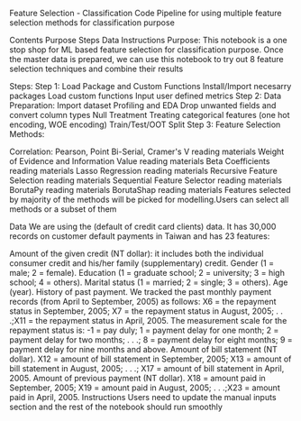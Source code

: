Feature Selection - Classification
Code Pipeline for using multiple feature selection methods for classification purpose

Contents
Purpose
Steps
Data
Instructions
Purpose:
This notebook is a one stop shop for ML based feature selection for classification purpose. Once the master data is prepared, we can use this notebook to try out 8 feature selection techniques and combine their results

Steps:
Step 1: Load Package and Custom Functions
Install/Import necesarry packages
Load custom functions
Input user defined metrics
Step 2: Data Preparation:
Import dataset
Profiling and EDA
Drop unwanted fields and convert column types
Null Treatment
Treating categorical features (one hot encoding, WOE encoding)
Train/Test/OOT Split
Step 3: Feature Selection
Methods:

Correlation: Pearson, Point Bi-Serial, Cramer's V reading materials
Weight of Evidence and Information Value reading materials
Beta Coefficients reading materials
Lasso Regression reading materials
Recursive Feature Selection reading materials
Sequential Feature Selector reading materials
BorutaPy reading materials
BorutaShap reading materials
Features selected by majority of the methods will be picked for modelling.Users can select all methods or a subset of them

Data
We are using the (default of credit card clients) data. It has 30,000 records on customer default payments in Taiwan and has 23 features:

Amount of the given credit (NT dollar): it includes both the individual consumer credit and his/her family (supplementary) credit.
Gender (1 = male; 2 = female).
Education (1 = graduate school; 2 = university; 3 = high school; 4 = others).
Marital status (1 = married; 2 = single; 3 = others).
Age (year).
History of past payment. We tracked the past monthly payment records (from April to September, 2005) as follows: X6 = the repayment status in September, 2005; X7 = the repayment status in August, 2005; . . .;X11 = the repayment status in April, 2005. The measurement scale for the repayment status is: -1 = pay duly; 1 = payment delay for one month; 2 = payment delay for two months; . . .; 8 = payment delay for eight months; 9 = payment delay for nine months and above.
Amount of bill statement (NT dollar). X12 = amount of bill statement in September, 2005; X13 = amount of bill statement in August, 2005; . . .; X17 = amount of bill statement in April, 2005.
Amount of previous payment (NT dollar). X18 = amount paid in September, 2005; X19 = amount paid in August, 2005; . . .;X23 = amount paid in April, 2005.
Instructions
Users need to update the manual inputs section and the rest of the notebook should run smoothly

